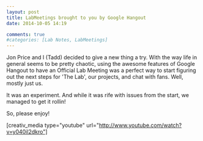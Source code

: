 ```yaml
---
layout: post
title: LabMeetings brought to you by Google Hangout
date: 2014-10-05 14:19

comments: true
#categories: [Lab Notes, LabMeetings]
---
```

Jon Price and I (Tadd) decided to give a new thing a try. With the way life in general seems to be pretty chaotic, using the awesome features of Google Hangout to have an Official Lab Meeting was a perfect way to start figuring out the next steps for 'The Lab', our projects, and chat with fans. Well, mostly just us.

It was an experiment. And while it was rife with issues from the start, we managed to get it rollin!

So, please enjoy!

[creativ_media type="youtube" url="http://www.youtube.com/watch?v=y040il2dkro"]

